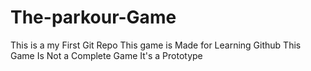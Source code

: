 # The-parkour-Game

This is a my First Git Repo
This game is Made for Learning Github
This Game Is Not a Complete Game It's a Prototype

